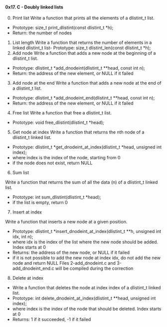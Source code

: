 #### 0x17. C - Doubly linked lists
0. Print list
Write a function that prints all the elements of a dlistint_t list.
- Prototype: size_t print_dlistint(const dlistint_t *h);
- Return: the number of nodes
1. List length
Write a function that returns the number of elements in a linked dlistint_t list- Prototype: size_t dlistint_len(const dlistint_t *h);
2. Add node
Write a function that adds a new node at the beginning of a dlistint_t list.
- Prototype: dlistint_t *add_dnodeint(dlistint_t **head, const int n);
- Return: the address of the new element, or NULL if it failed
3. Add node at the end
Write a function that adds a new node at the end of a dlistint_t list.
- Prototype: dlistint_t *add_dnodeint_end(dlistint_t **head, const int n);
- Return: the address of the new element, or NULL if it failed
4. Free list
Write a function that free a dlistint_t list.
- Prototype: void free_dlistint(dlistint_t *head);
5. Get node at index
Write a function that returns the nth node of a dlistint_t linked list.
- Prototype: dlistint_t *get_dnodeint_at_index(dlistint_t *head, unsigned int index);
- where index is the index of the node, starting from 0
- if the node does not exist, return NULL
6. Sum list

Write a function that returns the sum of all the data (n) of a dlistint_t linked list.
- Prototype: int sum_dlistint(dlistint_t *head);
- if the list is empty, return 0
7. Insert at index

Write a function that inserts a new node at a given position.
- Prototype: dlistint_t *insert_dnodeint_at_index(dlistint_t **h, unsigned int idx, int n);
- where idx is the index of the list where the new node should be added. Index starts at 0
- Returns: the address of the new node, or NULL if it failed
- if it is not possible to add the new node at index idx, do not add the new node and return NULL
Files 2-add_dnodeint.c and 3-add_dnodeint_end.c will be compiled during the correction

8. Delete at index
- Write a function that deletes the node at index index of a dlistint_t linked list.
- Prototype: int delete_dnodeint_at_index(dlistint_t **head, unsigned int index);
- where index is the index of the node that should be deleted. Index starts at 0
- Returns: 1 if it succeeded, -1 if it failed
